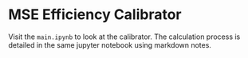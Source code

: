 # MSE Efficiency Calibrator

Visit the `main.ipynb` to look at the calibrator. The calculation process is detailed in the same jupyter notebook using markdown notes.
